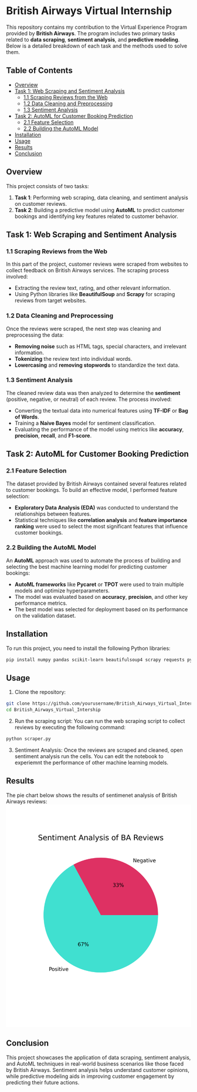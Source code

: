 # British Airways Virtual Internship

This repository contains my contribution to the Virtual Experience Program provided by **British Airways**. The program includes two primary tasks related to **data scraping**, **sentiment analysis**, and **predictive modeling**. Below is a detailed breakdown of each task and the methods used to solve them.

## Table of Contents
- [Overview](#overview)
- [Task 1: Web Scraping and Sentiment Analysis](#task-1-web-scraping-and-sentiment-analysis)
  - [1.1 Scraping Reviews from the Web](#11-scraping-reviews-from-the-web)
  - [1.2 Data Cleaning and Preprocessing](#12-data-cleaning-and-preprocessing)
  - [1.3 Sentiment Analysis](#13-sentiment-analysis)
- [Task 2: AutoML for Customer Booking Prediction](#task-2-automl-for-customer-booking-prediction)
  - [2.1 Feature Selection](#21-feature-selection)
  - [2.2 Building the AutoML Model](#22-building-the-automl-model)
- [Installation](#installation)
- [Usage](#usage)
- [Results](#results)
- [Conclusion](#conclusion)

## Overview

This project consists of two tasks:
1. **Task 1**: Performing web scraping, data cleaning, and sentiment analysis on customer reviews.
2. **Task 2**: Building a predictive model using **AutoML** to predict customer bookings and identifying key features related to customer behavior.

## Task 1: Web Scraping and Sentiment Analysis

### 1.1 Scraping Reviews from the Web
In this part of the project, customer reviews were scraped from websites to collect feedback on British Airways services. The scraping process involved:
- Extracting the review text, rating, and other relevant information.
- Using Python libraries like **BeautifulSoup** and **Scrapy** for scraping reviews from target websites.

### 1.2 Data Cleaning and Preprocessing
Once the reviews were scraped, the next step was cleaning and preprocessing the data:
- **Removing noise** such as HTML tags, special characters, and irrelevant information.
- **Tokenizing** the review text into individual words.
- **Lowercasing** and **removing stopwords** to standardize the text data.

### 1.3 Sentiment Analysis
The cleaned review data was then analyzed to determine the **sentiment** (positive, negative, or neutral) of each review. The process involved:
- Converting the textual data into numerical features using **TF-IDF** or **Bag of Words**.
- Training a **Naive Bayes** model for sentiment classification.
- Evaluating the performance of the model using metrics like **accuracy**, **precision**, **recall**, and **F1-score**.

## Task 2: AutoML for Customer Booking Prediction

### 2.1 Feature Selection
The dataset provided by British Airways contained several features related to customer bookings. To build an effective model, I performed feature selection:
- **Exploratory Data Analysis (EDA)** was conducted to understand the relationships between features.
- Statistical techniques like **correlation analysis** and **feature importance ranking** were used to select the most significant features that influence customer bookings.

### 2.2 Building the AutoML Model
An **AutoML** approach was used to automate the process of building and selecting the best machine learning model for predicting customer bookings:
- **AutoML frameworks** like **Pycaret** or **TPOT** were used to train multiple models and optimize hyperparameters.
- The model was evaluated based on **accuracy**, **precision**, and other key performance metrics.
- The best model was selected for deployment based on its performance on the validation dataset.

## Installation

To run this project, you need to install the following Python libraries:

```bash
pip install numpy pandas scikit-learn beautifulsoup4 scrapy requests pycaret
```
## Usage 
1. Clone the repository:
```bash
git clone https://github.com/yourusername/British_Airways_Virtual_Intership.git
cd British_Airways_Virtual_Intership
```
2. Run the scraping script:
 You can run the web scraping script to collect reviews by executing the following command:
```bash
python scraper.py
```
3. Sentiment Analysis:
Once the reviews are scraped and cleaned, open sentiment analysis run the cells. You can edit the notebook to experiemnt the performance of other  machine learning models.
## Results 
The pie chart below shows the results of sentimenet analysis of British Airways reviews:
![results_pie](images/sentiments.png)
## Conclusion
This project showcases the application of data scraping, sentiment analysis, and AutoML techniques in real-world business scenarios like those faced by British Airways. Sentiment analysis helps understand customer opinions, while predictive modeling aids in improving customer engagement by predicting their future actions.
